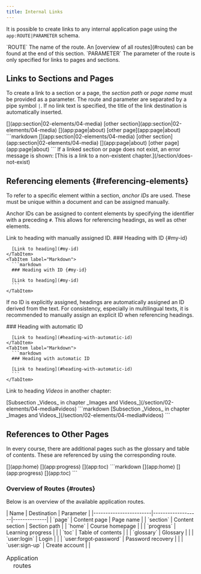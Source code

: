 ```yaml
---
title: Internal Links
---
```


It is possible to create links to any internal application page using the
`app:ROUTE|PARAMETER` schema.

<Grid>
  <GridItem xs="4" md="2">
    `ROUTE`
  </GridItem>
  <GridItem xs="8" md="10">
    The name of the route. An [overview of all routes](#routes) can be found at the
    end of this section.
  </GridItem>
  <GridItem xs="4" md="2">
    `PARAMETER`
  </GridItem>
  <GridItem xs="8" md="10">
    The parameter of the route is only specified for links to pages and sections.
  </GridItem>
</Grid>

## Links to Sections and Pages

To create a link to a section or a page, the *section path* or *page name* must
be provided as a parameter. The route and parameter are separated by a pipe
symbol `|`. If no link text is specified, the title of the link destination is
automatically inserted.

<Example>
  <Tabs>
    <TabItem label="Result">
      [](app:section|02-elements/04-media)  
      [other section](app:section|02-elements/04-media)  
      [](app:page|about)  
      [other page](app:page|about)
    </TabItem>
    <TabItem label="Markdown">
      ```markdown
      [](app:section|02-elements/04-media)  
      [other section](app:section|02-elements/04-media)  
      [](app:page|about)  
      [other page](app:page|about)
      ```
    </TabItem>
  </Tabs>
</Example>

<Info>
  If a linked section or page does not exist, an error message is shown:  
  [This is a link to a non-existent chapter.](/section/does-not-exist)
</Info>

## Referencing elements {#referencing-elements}

To refer to a specific element within a section, *anchor IDs* are used. These
must be unique within a document and can be assigned manually.

Anchor IDs can be assigned to content elements by specifying the identifier with
a preceding `#`. This allows for referencing headings, as well as other
elements.

<Example>
Link to heading with manually assigned ID.

  <Tabs>
    <TabItem label="Result">
      ### Heading with ID {#my-id}

      [Link to heading](#my-id)
    </TabItem>
    <TabItem label="Markdown">
      ```markdown
      ### Heading with ID {#my-id}

      [Link to heading](#my-id)
      ```
    </TabItem>
  </Tabs>

  If no ID is explicitly assigned, headings are automatically assigned an ID
  derived from the text. For consistency, especially in multilingual texts, it is
  recommended to manually assign an explicit ID when referencing headings.

  <Tabs>
    <TabItem label="Result">
      ### Heading with automatic ID

      [Link to heading](#heading-with-automatic-id)
    </TabItem>
    <TabItem label="Markdown">
      ```markdown
      ### Heading with automatic ID

      [Link to heading](#heading-with-automatic-id)
      ```
    </TabItem>
  </Tabs>

  Link to heading _Videos_ in another chapter:

  <Tabs>
    <TabItem label="Result">
      [Subsection _Videos_ in chapter _Images and Videos_](/section/02-elements/04-media#videos)
    </TabItem>
    <TabItem label="Markdown">
      ```markdown
      [Subsection _Videos_ in chapter _Images and Videos_](/section/02-elements/04-media#videos)
      ```
    </TabItem>
  </Tabs>
</Example>

## References to Other Pages

In every course, there are additional pages such as the glossary and table of
contents. These are referenced by using the corresponding route.

<Example>
  <Tabs>
    <TabItem label="Result">
      [](app:home)  
      [](app:progress)  
      [](app:toc)
    </TabItem>
    <TabItem label="Markdown">
      ```markdown
      [](app:home)  
      [](app:progress)  
      [](app:toc)
      ```
    </TabItem>
  </Tabs>
</Example>

### Overview of Routes {#routes}

Below is an overview of the available application routes.

<Table>
  <Caption>Application routes</Caption>
  | Name                   | Destination       | Parameter    |
  |------------------------|-------------------|--------------|
  | `page`                 | Content page      | Page name    |
  | `section`              | Content section   | Section path |
  | `home`                 | Course homepage   |              |
  | `progress`             | Learning progress |              |
  | `toc`                  | Table of contents |              |
  | `glossary`             | Glossary          |              |
  | `user:login`           | Login             |              |
  | `user:forgot-password` | Password recovery |              |
  | `user:sign-up`         | Create account    |              |
</Table>
